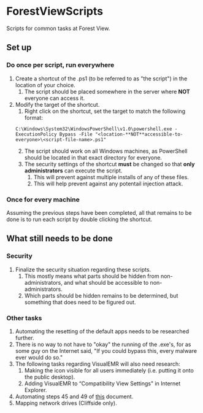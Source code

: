 # ForestViewScripts
Scripts for common tasks at Forest View.
## Set up
### Do once per script, run everywhere
1. Create a shortcut of the .ps1 (to be referred to as "the script") in the location of your choice.
    1. The script should be placed somewhere in the server where **NOT** everyone can access it.
2. Modify the target of the shortcut.
    1. Right click on the shortcut, set the target to match the following format:
    ```
    C:\Windows\System32\WindowsPowerShell\v1.0\powershell.exe -ExecutionPolicy Bypass -File "<location-**NOT**accessible-to-everyone>\<script-file-name>.ps1"
    ```
    2. The script should work on all Windows machines, as PowerShell should be located in that exact directory for everyone.
    3. The security settings of the shortcut **must** be changed so that **only administrators** can execute the script.
        1. This will prevent against multiple installs of any of these files. 
        2. This will help prevent against any potentail injection attack.
### Once for every machine
Assuming the previous steps have been completed, all that remains to be done is to run each script by double clicking the shortcut.

## What still needs to be done
### Security
1. Finalize the security situation regarding these scripts.
    1. This mostly means what parts should be hidden from non-administrators, and what should be accessible to non-administrators.
    2. Which parts should be hidden remains to be determined, but something that does need to be figured out.
### Other tasks
1. Automating the resetting of the default apps needs to be researched further.
2. There is no way to not have to "okay" the running of the .exe's, for as some guy on the Internet said, "If you could bypass this, every malware ever would do so."
3. The following tasks  regarding VisualEMR will also need research:
    1. Making the icon visible for all users immediately (i.e. putting it onto the public desktop).
    2. Adding VisualEMR to “Compatibility View Settings" in Internet Explorer.
4. Automating steps 45 and 49 of [this](https://docs.google.com/document/d/1zjRuDJZ9edF4uzdXzuZWPIB-RvldM5An2VRJ51vOpL4/edit?usp=sharing) document.
5. Mapping network drives (Cliffside only).
